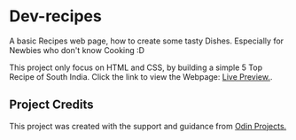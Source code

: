 # Dev-recipes
A basic Recipes web page, how to create some tasty Dishes. Especially for Newbies who don't know Cooking :D

This project only focus on HTML and CSS, by building a simple 5 Top Recipe of South India. Click the link to view the Webpage: [Live Preview.](https://gokulanathan-sk.github.io/Dev-Recipes/).

## Project Credits
This project was created with the support and guidance from [Odin Projects.](https://www.theodinproject.com/)

